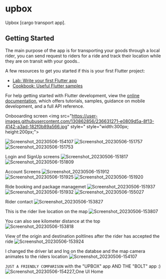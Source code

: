 # upbox

Upbox [cargo transport app].

## Getting Started

The main purpose of the app is for transporting your goods through a
local rider, you can send request to riders for a ride and track their location
while they are on transit with your goods..

A few resources to get you started if this is your first Flutter project:

- [Lab: Write your first Flutter app](https://docs.flutter.dev/get-started/codelab)
- [Cookbook: Useful Flutter samples](https://docs.flutter.dev/cookbook)

For help getting started with Flutter development, view the
[online documentation](https://docs.flutter.dev/), which offers tutorials,
samples, guidance on mobile development, and a full API reference.

Onbooarding screen
<img src="https://user-images.githubusercontent.com/130862856/236631271-e0809d5a-8f13-4142-a3ad-182f0b89a566.jpg" style=" style="width:300px; height:200px;">
<!-- ![Screenshot_20230506-151747]() -->
![Screenshot_20230506-154107](https://user-images.githubusercontent.com/130862856/236631277-9975c013-5b8d-4bea-93bf-9d0174c1cea4.jpg)
![Screenshot_20230506-151757](https://user-images.githubusercontent.com/130862856/236631281-55929d55-c075-4464-a4ab-5e3678ae198e.jpg)
![Screenshot_20230506-151753](https://user-images.githubusercontent.com/130862856/236631283-b1a5ce18-6664-4a66-bc50-9d41a76c32ee.jpg)

Login and SignUp screens
![Screenshot_20230506-151817](https://user-images.githubusercontent.com/130862856/236631334-c44b0291-8bd3-4c46-a6fb-40e263059142.jpg)
![Screenshot_20230506-151809](https://user-images.githubusercontent.com/130862856/236631338-6938527b-444c-4f6f-97c7-f37a9437e9a1.jpg)

Account Screens
![Screenshot_20230506-151912](https://user-images.githubusercontent.com/130862856/236631372-69a6caea-1ddd-4fe2-8c9c-051801ecbe76.jpg)
![Screenshot_20230506-151925](https://user-images.githubusercontent.com/130862856/236631374-95e20161-81d9-4c05-8cae-3996321b74a9.jpg)
![Screenshot_20230506-151920](https://user-images.githubusercontent.com/130862856/236631377-dd8eea8c-313d-4f36-b52c-463ba9669bd3.jpg)

Ride booking and package managemet
![Screenshot_20230506-151937](https://user-images.githubusercontent.com/130862856/236631519-63e9f095-1c23-4c8a-a536-18469268dfef.jpg)
![Screenshot_20230506-151932](https://user-images.githubusercontent.com/130862856/236631521-43f527d5-be06-47e8-a8e4-f68cd2bd1c77.jpg)
![Screenshot_20230506-155027](https://user-images.githubusercontent.com/130862856/236631522-adda9a2f-525f-4abe-8890-0e4ca582ca43.jpg)

Rider contact
![Screenshot_20230506-153827](https://user-images.githubusercontent.com/130862856/236631457-ce9f776b-7357-49db-9977-1c8a9ceb897d.jpg)


This is the rider live location on the map
![Screenshot_20230506-153807](https://user-images.githubusercontent.com/130862856/236631041-d3040a4d-2f10-468c-99a0-60a6d814aa66.jpg)

You can also see kilometer distance at the top
![Screenshot_20230506-153818](https://user-images.githubusercontent.com/130862856/236631061-a64108c5-32bf-4dac-85cc-cc2e385a5cc0.jpg)

View of the origin and destination poltlines after the rider has accepted the ride
![Screenshot_20230506-153924](https://user-images.githubusercontent.com/130862856/236631082-cd8a11c8-39ac-40b2-a78c-b7250b6bb546.jpg)

I changed the driver lat and lng on the databse and the map camera animates to the riders location
![Screenshot_20230506-154107](https://user-images.githubusercontent.com/130862856/236631167-a98acd17-4302-434a-adb9-deef5d2fdada.jpg)

`JUST A FRIENDLY COMPARISON` with the "UPBOX" app AND THE "BOLT" app :)
![Screenshot_20230506-154227_One UI Home](https://user-images.githubusercontent.com/130862856/236631543-13395d74-f1de-4e20-82cf-b1a55d85a0f4.jpg)



